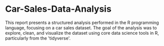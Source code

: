 # Car-Sales-Data-Analysis
This report presents a structured analysis performed in the R programming language, focusing on a car sales dataset. The goal of the analysis was to explore, clean, and visualize the dataset using core data science tools in R, particularly from the 'tidyverse'. 
